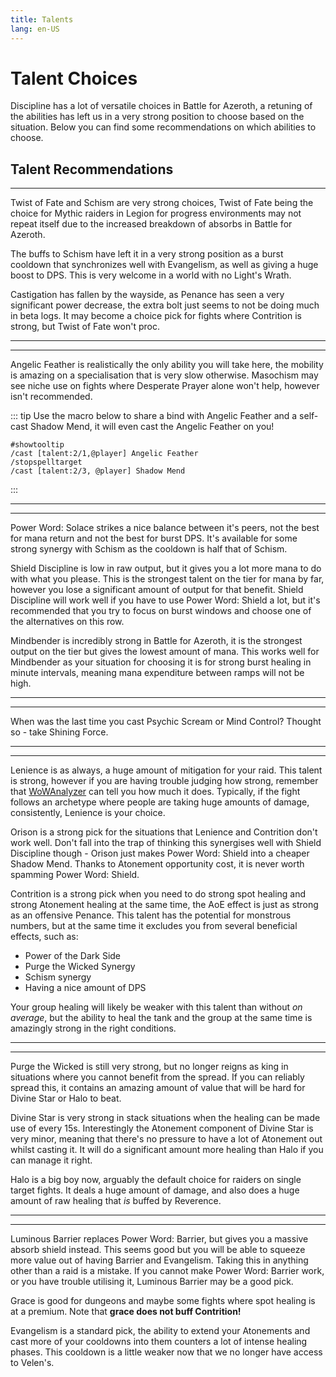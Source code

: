 ```yaml
---
title: Talents
lang: en-US
---
```


# Talent Choices

Discipline has a lot of versatile choices in Battle for Azeroth, a retuning of the abilities
has left us in a very strong position to choose based on the situation. Below you can find
some recommendations on which abilities to choose.

## Talent Recommendations

<TalentRow :showPickIcon=true :tier=15 :ids="[193134, 265259, 214621]" :correctPicks="[0, 1, 1]"></TalentRow>

<hr />

Twist of Fate and Schism are very strong choices, Twist of Fate being the choice for Mythic
raiders in Legion for progress environments may not repeat itself due to the increased breakdown
of absorbs in Battle for Azeroth.

The buffs to Schism have left it in a very strong position as a burst cooldown that synchronizes
well with Evangelism, as well as giving a huge boost to DPS. This is very welcome in a world with
no Light's Wrath.

Castigation has fallen by the wayside, as Penance has seen a very significant power decrease, the
extra bolt just seems to not be doing much in beta logs. It may become a choice pick for fights
where Contrition is strong, but Twist of Fate won't proc.

<hr />

<TalentRow :showPickIcon=true :tier=30 :ids="[121536, 64129, 193063]" :correctPicks="[1, 0, 0]" :reverse=true></TalentRow>

<hr />

Angelic Feather is realistically the only ability you will take here, the mobility is amazing on a
specialisation that is very slow otherwise. Masochism may see niche use on fights where Desperate
Prayer alone won't help, however isn't recommended.

::: tip
Use the macro below to share a bind with Angelic Feather and a self-cast Shadow Mend, it will even
cast the Angelic Feather on you!

```
#showtooltip
/cast [talent:2/1,@player] Angelic Feather
/stopspelltarget
/cast [talent:2/3, @player] Shadow Mend
```
:::

<hr />

<TalentRow :showPickIcon=true :tier=45 :ids="[129250, 197045, 123040]" :correctPicks="[1, 1, 1]"></TalentRow>

<hr />

Power Word: Solace strikes a nice balance between it's peers, not the best for mana return and not
the best for burst DPS. It's available for some strong synergy with Schism as the cooldown is half that
of Schism.

Shield Discipline is low in raw output, but it gives you a lot more mana to do with what you please. This
is the strongest talent on the tier for mana by far, however you lose a significant amount of output for that
benefit. Shield Discipline will work well if you have to use Power Word: Shield a lot, but it's recommended
that you try to focus on burst windows and choose one of the alternatives on this row.

Mindbender is incredibly strong in Battle for Azeroth, it is the strongest output on the tier but gives
the lowest amount of mana. This works well for Mindbender as your situation for choosing it is for strong burst
healing in minute intervals, meaning mana expenditure between ramps will not be high.

<hr />

<TalentRow :showPickIcon=true :tier=60 :ids="[196704, 204263, 205367]" :correctPicks="[0, 1, 0]" reverse=true></TalentRow>

<hr />

When was the last time you cast Psychic Scream or Mind Control? Thought so - take Shining Force.

<hr />

<TalentRow :showPickIcon=true :tier=75 :ids="[238063, 271531, 197419]" :correctPicks="[1, 1, 1]"></TalentRow>

<hr />

Lenience is as always, a huge amount of mitigation for your raid. This talent is strong, however if you are
having trouble judging how strong, remember that [WoWAnalyzer](www.wowanalyzer.com) can tell you how much
it does. Typically, if the fight follows an archetype where people are taking huge amounts of damage, consistently,
Lenience is your choice.

Orison is a strong pick for the situations that Lenience and Contrition don't work well. Don't fall into the trap
of thinking this synergises well with Shield Discipline though - Orison just makes Power Word: Shield into a
cheaper Shadow Mend. Thanks to Atonement opportunity cost, it is never worth spamming Power Word: Shield.

Contrition is a strong pick when you need to do strong spot healing and strong Atonement healing at the same time,
the AoE effect is just as strong as an offensive Penance. This talent has the potential for monstrous numbers, but
at the same time it excludes you from several beneficial effects, such as:
* Power of the Dark Side
* Purge the Wicked Synergy
* Schism synergy
* Having a nice amount of DPS

Your group healing will likely be weaker with this talent than without *on average*, but the ability to heal the tank
and the group at the same time is amazingly strong in the right conditions.

<hr />

<TalentRow :showPickIcon=true :tier=90 :ids="[204197, 110744, 120517]" :correctPicks="[1, 1, 1]" reverse=true></TalentRow>

<hr />

Purge the Wicked is still very strong, but no longer reigns as king in situations where you cannot benefit from the spread.
If you can reliably spread this, it contains an amazing amount of value that will be hard for Divine Star or Halo to beat.

Divine Star is very strong in stack situations when the healing can be made use of every 15s. Interestingly the Atonement
component of Divine Star is very minor, meaning that there's no pressure to have a lot of Atonement out whilst casting it. It
will do a significant amount more healing than Halo if you can manage it right.

Halo is a big boy now, arguably the default choice for raiders on single target fights. It deals a huge amount of damage, and
also does a huge amount of raw healing that *is* buffed by Reverence.

<hr />

<TalentRow :showPickIcon=true :tier=100 :ids="[271466, 200309, 246287]" :correctPicks="[1, 1, 1]"></TalentRow>

<hr />

Luminous Barrier replaces Power Word: Barrier, but gives you a massive absorb shield instead. This seems good but you will be
able to squeeze more value out of having Barrier and Evangelism. Taking this in anything other than a raid is a mistake. If
you cannot make Power Word: Barrier work, or you have trouble utilising it, Luminous Barrier may be a good pick.

Grace is good for dungeons and maybe some fights where spot healing is at a premium. Note that **grace does not buff Contrition!**

Evangelism is a standard pick, the ability to extend your Atonements and cast more of your cooldowns into them counters
a lot of intense healing phases. This cooldown is a little weaker now that we no longer have access to Velen's.

<QuickRead></QuickRead>
